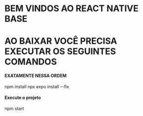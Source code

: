 # BEM VINDOS AO REACT NATIVE BASE

# AO BAIXAR VOCÊ PRECISA EXECUTAR OS SEGUINTES COMANDOS
#### EXATAMENTE NESSA ORDEM

npm install
npx expo install --fix

#### Execute o projeto
npm start
